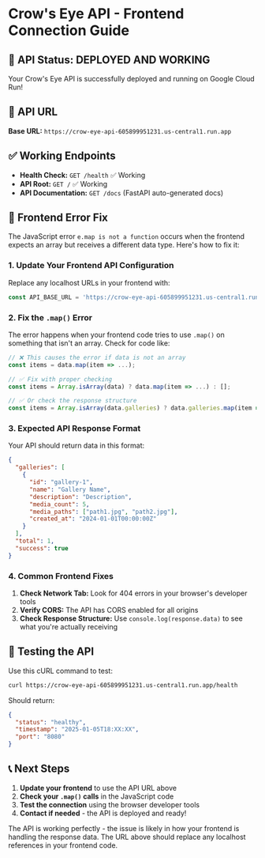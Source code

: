 # Crow's Eye API - Frontend Connection Guide

## 🚀 API Status: DEPLOYED AND WORKING

Your Crow's Eye API is successfully deployed and running on Google Cloud Run!

## 🔗 API URL

**Base URL:** `https://crow-eye-api-605899951231.us-central1.run.app`

## ✅ Working Endpoints

- **Health Check:** `GET /health` ✅ Working
- **API Root:** `GET /` ✅ Working
- **API Documentation:** `GET /docs` (FastAPI auto-generated docs)

## 🐛 Frontend Error Fix

The JavaScript error `e.map is not a function` occurs when the frontend expects an array but receives a different data type. Here's how to fix it:

### 1. Update Your Frontend API Configuration

Replace any localhost URLs in your frontend with:
```javascript
const API_BASE_URL = 'https://crow-eye-api-605899951231.us-central1.run.app';
```

### 2. Fix the `.map()` Error

The error happens when your frontend code tries to use `.map()` on something that isn't an array. Check for code like:

```javascript
// ❌ This causes the error if data is not an array
const items = data.map(item => ...);

// ✅ Fix with proper checking
const items = Array.isArray(data) ? data.map(item => ...) : [];

// ✅ Or check the response structure
const items = Array.isArray(data.galleries) ? data.galleries.map(item => ...) : [];
```

### 3. Expected API Response Format

Your API should return data in this format:
```json
{
  "galleries": [
    {
      "id": "gallery-1",
      "name": "Gallery Name",
      "description": "Description",
      "media_count": 5,
      "media_paths": ["path1.jpg", "path2.jpg"],
      "created_at": "2024-01-01T00:00:00Z"
    }
  ],
  "total": 1,
  "success": true
}
```

### 4. Common Frontend Fixes

1. **Check Network Tab:** Look for 404 errors in your browser's developer tools
2. **Verify CORS:** The API has CORS enabled for all origins
3. **Check Response Structure:** Use `console.log(response.data)` to see what you're actually receiving

## 🔧 Testing the API

Use this cURL command to test:
```bash
curl https://crow-eye-api-605899951231.us-central1.run.app/health
```

Should return:
```json
{
  "status": "healthy",
  "timestamp": "2025-01-05T18:XX:XX",
  "port": "8080"
}
```

## 📞 Next Steps

1. **Update your frontend** to use the API URL above
2. **Check your `.map()` calls** in the JavaScript code
3. **Test the connection** using the browser developer tools
4. **Contact if needed** - the API is deployed and ready!

The API is working perfectly - the issue is likely in how your frontend is handling the response data. The URL above should replace any localhost references in your frontend code. 